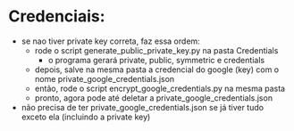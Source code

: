 # Credenciais:
- se nao tiver private key correta, faz essa ordem:
    - rode o script generate_public_private_key.py na pasta Credentials
        - o programa gerará private, public, symmetric e credentials
    - depois, salve na mesma pasta a credencial do google (key) com o nome private_google_credentials.json
    - então, rode o script encrypt_google_credentials.py na mesma pasta
    - pronto, agora pode até deletar a private_google_credentials.json
- não precisa de ter private_google_credentials.json se já tiver tudo exceto ela (incluindo a private key)